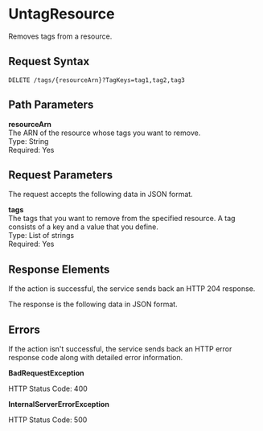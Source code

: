 # UntagResource<a name="untag-resource"></a>

Removes tags from a resource\.

## Request Syntax<a name="untag-resource-request-syntax"></a>

```
DELETE /tags/{resourceArn}?TagKeys=tag1,tag2,tag3
```

## Path Parameters<a name="untag-resource-path-parameters"></a>

**resourceArn**  
The ARN of the resource whose tags you want to remove\.  
Type: String  
Required: Yes

## Request Parameters<a name="untag-resource-request-parameters"></a>

The request accepts the following data in JSON format\.

**tags**  
The tags that you want to remove from the specified resource\. A tag consists of a key and a value that you define\.   
Type: List of strings  
Required: Yes

## Response Elements<a name="untag-resource-response-parameters"></a>

If the action is successful, the service sends back an HTTP 204 response\.

 The response is the following data in JSON format\.

## Errors<a name="untag-resource-errors"></a>

If the action isn't successful, the service sends back an HTTP error response code along with detailed error information\.

**BadRequestException**

HTTP Status Code: 400 

**InternalServerErrorException**

HTTP Status Code: 500 